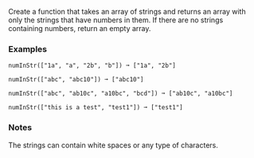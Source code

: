 Create a function that takes an array of strings and returns an array with only the strings that have numbers in them. If there are no strings containing numbers, return an empty array.


### Examples ###
    numInStr(["1a", "a", "2b", "b"]) ➞ ["1a", "2b"]

    numInStr(["abc", "abc10"]) ➞ ["abc10"]

    numInStr(["abc", "ab10c", "a10bc", "bcd"]) ➞ ["ab10c", "a10bc"]

    numInStr(["this is a test", "test1"]) ➞ ["test1"]


### Notes ###
The strings can contain white spaces or any type of characters.